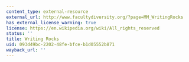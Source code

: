 ```yaml
---
content_type: external-resource
external_url: http://www.facultydiversity.org/?page=MM_WritingRocks
has_external_license_warning: true
license: https://en.wikipedia.org/wiki/All_rights_reserved
status: ''
title: Writing Rocks
uid: 093d49bc-2202-48fe-bfce-b1d05552b871
wayback_url: ''
---
```

